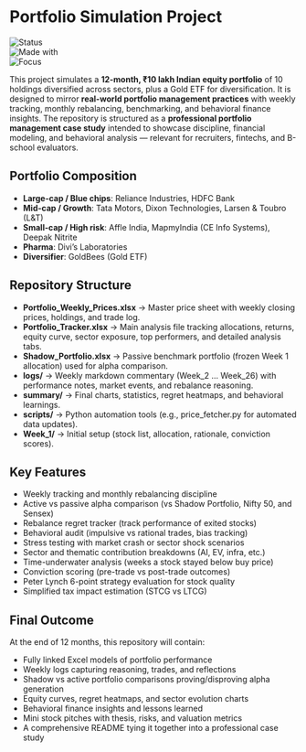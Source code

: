 # Portfolio Simulation Project  

![Status](https://img.shields.io/badge/Status-Ongoing-blue)  
![Made with](https://img.shields.io/badge/Made%20with-Excel%20%26%20Python-green)  
![Focus](https://img.shields.io/badge/Focus-Portfolio%20Management-orange)  

This project simulates a **12-month, ₹10 lakh Indian equity portfolio** of 10 holdings diversified across sectors, plus a Gold ETF for diversification. It is designed to mirror **real-world portfolio management practices** with weekly tracking, monthly rebalancing, benchmarking, and behavioral finance insights. The repository is structured as a **professional portfolio management case study** intended to showcase discipline, financial modeling, and behavioral analysis — relevant for recruiters, fintechs, and B-school evaluators.  

## Portfolio Composition  
- **Large-cap / Blue chips**: Reliance Industries, HDFC Bank  
- **Mid-cap / Growth**: Tata Motors, Dixon Technologies, Larsen & Toubro (L&T)  
- **Small-cap / High risk**: Affle India, MapmyIndia (CE Info Systems), Deepak Nitrite  
- **Pharma**: Divi’s Laboratories  
- **Diversifier**: GoldBees (Gold ETF)  

## Repository Structure  
- **Portfolio_Weekly_Prices.xlsx** → Master price sheet with weekly closing prices, holdings, and trade log.  
- **Portfolio_Tracker.xlsx** → Main analysis file tracking allocations, returns, equity curve, sector exposure, top performers, and detailed analysis tabs.  
- **Shadow_Portfolio.xlsx** → Passive benchmark portfolio (frozen Week 1 allocation) used for alpha comparison.  
- **logs/** → Weekly markdown commentary (Week_2 … Week_26) with performance notes, market events, and rebalance reasoning.  
- **summary/** → Final charts, statistics, regret heatmaps, and behavioral learnings.  
- **scripts/** → Python automation tools (e.g., price_fetcher.py for automated data updates).  
- **Week_1/** → Initial setup (stock list, allocation, rationale, conviction scores).  

## Key Features  
- Weekly tracking and monthly rebalancing discipline  
- Active vs passive alpha comparison (vs Shadow Portfolio, Nifty 50, and Sensex)  
- Rebalance regret tracker (track performance of exited stocks)  
- Behavioral audit (impulsive vs rational trades, bias tracking)  
- Stress testing with market crash or sector shock scenarios  
- Sector and thematic contribution breakdowns (AI, EV, infra, etc.)  
- Time-underwater analysis (weeks a stock stayed below buy price)  
- Conviction scoring (pre-trade vs post-trade outcomes)  
- Peter Lynch 6-point strategy evaluation for stock quality  
- Simplified tax impact estimation (STCG vs LTCG)  

## Final Outcome  
At the end of 12 months, this repository will contain:  
- Fully linked Excel models of portfolio performance  
- Weekly logs capturing reasoning, trades, and reflections  
- Shadow vs active portfolio comparisons proving/disproving alpha generation  
- Equity curves, regret heatmaps, and sector evolution charts  
- Behavioral finance insights and lessons learned  
- Mini stock pitches with thesis, risks, and valuation metrics  
- A comprehensive README tying it together into a professional case study  

